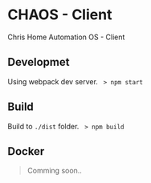# CHAOS - Client
Chris Home Automation OS - Client

## Developmet
Using webpack dev server.
``` > npm start```

## Build
Build to ```./dist``` folder.
``` > npm build```

## Docker
>Comming soon..